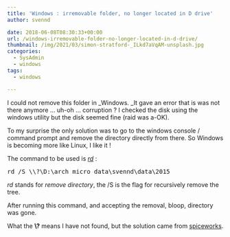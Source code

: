 ```yaml
---
title: 'Windows : irremovable folder, no longer located in D drive'
author: svennd

date: 2018-06-08T08:30:33+00:00
url: /windows-irremovable-folder-no-longer-located-in-d-drive/
thumbnail: /img/2021/03/simon-stratford-_ILkd7aVqAM-unsplash.jpg
categories:
  - SysAdmin
  - windows
tags:
  - windows

---
```

I could not remove this folder in _Windows. _It gave an error that is was not there anymore ... uh-oh ... corruption ? I checked the disk using the windows utility but the disk seemed fine (raid was a-OK).

To my surprise the only solution was to go to the windows console / command prompt and remove the directory directly from there. So Windows is becoming more like Linux, I like it !

The command to be used is [_rd_][1] :

<pre>rd /S \\?\D:\arch_micro_data\svennd\data\2015</pre>

_rd_ stands for _remove directory_, the /S is the flag for recursively remove the tree.

After running this command, and accepting the removal, bloop, directory was gone.

What the **\\?** means I have not found, but the solution came from [spiceworks][2].

 [1]: https://ss64.com/nt/rd.html
 [2]: https://community.spiceworks.com/topic/1529689-this-folder-no-longer-located-in-d-but-it-is
